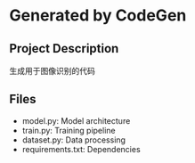 # Generated by CodeGen

## Project Description
生成用于图像识别的代码

## Files
- model.py: Model architecture
- train.py: Training pipeline
- dataset.py: Data processing
- requirements.txt: Dependencies
